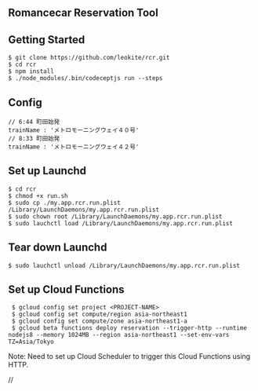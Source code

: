 Romancecar Reservation Tool
----------

Getting Started
----------
    $ git clone https://github.com/leokite/rcr.git
    $ cd rcr
    $ npm install
    $ ./node_modules/.bin/codeceptjs run --steps

Config
----------
    // 6:44 町田始発
    trainName : 'メトロモーニングウェイ４０号'
    // 8:33 町田始発
    trainName : 'メトロモーニングウェイ４２号'

Set up Launchd
----------
    $ cd rcr
    $ chmod +x run.sh
    $ sudo cp ./my.app.rcr.run.plist /Library/LaunchDaemons/my.app.rcr.run.plist
    $ sudo chown root /Library/LaunchDaemons/my.app.rcr.run.plist
    $ sudo lauchctl load /Library/LaunchDaemons/my.app.rcr.run.plist

Tear down Launchd
----------
    $ sudo lauchctl unload /Library/LaunchDaemons/my.app.rcr.run.plist

Set up Cloud Functions
----------
     $ gcloud config set project <PROJECT-NAME>
     $ gcloud config set compute/region asia-northeast1
     $ gcloud config set compute/zone asia-northeast1-a
     $ gcloud beta functions deploy reservation --trigger-http --runtime nodejs8 --memory 1024MB --region asia-northeast1 --set-env-vars TZ=Asia/Tokyo

   Note: Need to set up Cloud Scheduler to trigger this Cloud Functions using HTTP.

//

